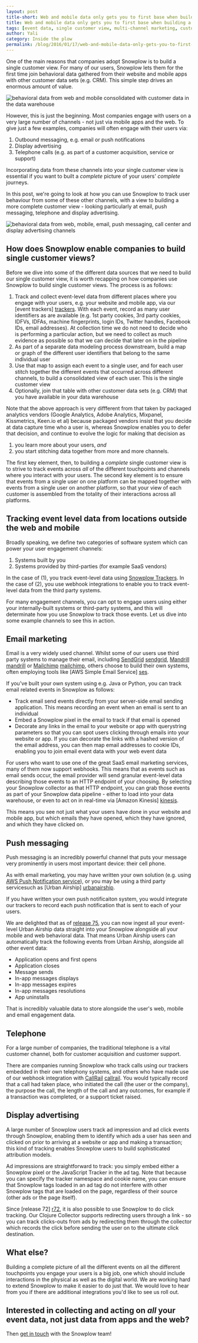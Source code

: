 ```yaml
---
layout: post
title-short: Web and mobile data only gets you to first base when building a single customer view
title: Web and mobile data only gets you to first base when building a single customer view
tags: [event data, single customer view, multi-channel marketing, customer journey mapping, optimizing customer journeys, email marketing, push messaging, display advertising, call center analytics]
author: Yali
category: Inside the plow
permalink: /blog/2016/01/17/web-and-mobile-data-only-gets-you-to-first-base-when-building-a-single-customer-view/
---
```


One of the main reasons that companies adopt Snowplow is to build a single customer view. For many of our users, Snowplow lets them for the first time join behavioral data gathered from their website and mobile apps with other customer data sets (e.g. CRM). This simple step drives an enormous amount of value.

![behavioral data from web and mobile consolidated with customer data in the data warehouse][diagram1]

However, this is just the beginning. Most companies engage with users on a very large number of channels - not just via mobile apps and the web. To give just a few examples, companies will often engage with their users via:

1. Outbound messaging, e.g. email or push notifications
2. Display advertising
3. Telephone calls (e.g. as part of a customer acquisition, service or support)

Incorporating data from these channels into your single customer view is essential if you want to built a *complete* picture of your users' *complete* journeys.

In this post, we're going to look at how you can use Snowplow to track user behaviour from some of these other channels, with a view to building a more complete customer view - looking particularly at email, push messaging, telephone and display advertising.

<!--more-->

![behavioral data from web, mobile, email, push messaging, call center and display advertising channels][diagram2]

## How does Snowplow enable companies to build single customer views?

Before we dive into some of the different data sources that we need to build our single customer view, it is worth recapping on how companies use Snowplow to build single customer views. The process is as follows:

1. Track and collect event-level data from different places where you engage with your users, e.g. your website and mobile app, via our [event trackers] [trackers]. With each event, record as many user identifiers as are available (e.g. 1st party cookies, 3rd party cookies, IDFVs, IDFAs, machine fingerprints, login IDs, Twitter handles, Facebook IDs, email addresses). At collection time we do not need to decide who is performing a particular action, but we need to collect as much evidence as possible so that we can decide that later on in the pipeline
2. As part of a separate data modeling process downstream, build a map or graph of the different user identifiers that belong to the same individual user
3. Use that map to assign each event to a single user, and for each user stitch together the different events that occurred across different channels, to build a consolidated view of each user. This is the single customer view
4. Optionally, join that table with other customer data sets (e.g. CRM) that you have available in your data warehouse

Note that the above approach is very diffferent from that taken by packaged analytics vendors (Google Analytics, Adobe Analytics, Mixpanel, Kissmetrics, Keen.io et al) because packaged vendors insist that you decide at data capture time who a user is, whereas Snowplow enables you to defer that decision, and continue to evolve the logic for making that decision as

1. you learn more about your users, *and*
2. you start stitching data together from more and more channels.

The first key element, then, to building a *complete* single customer view is to strive to track events across *all* of the different touchpoints and channels where you interact with your users. The second key element is to ensure that events from a single user on one platform can be mapped together with events from a single user on another platform, so that your view of each customer is assembled from the totality of their interactions across all platforms.

## Tracking event level data from locations outside the web and mobile

Broadly speaking, we define two categories of software system which can power your user engagement channels:

1. Systems built by you
2. Systems provided by third-parties (for example SaaS vendors)

In the case of (1), you track event-level data using [Snowplow Trackers][trackers]. In the case of (2), you use webhook integrations to enable you to track event-level data from the third party systems.

For many engagement channels, you can opt to engage users using either your internally-built systems or third-party systems, and this will determinate how you use Snowplow to track those events. Let us dive into some example channels to see this in action.

## Email marketing

Email is a very widely used channel. Whilst some of our users use third party systems to manage their email, including [SendGrid] [sendgrid], [Mandrill] [mandrill] or [Mailchimp] [mailchimp], others choose to build their own systems, often employing tools like [AWS Simple Email Service] [ses].

If you've built your own system using e.g. Java or Python, you can track email related events in Snowplow as follows:

* Track email send events directly from your server-side email sending application. This means recording an event when an email is sent to an individual
* Embed a Snowplow pixel in the email to track if that email is opened
* Decorate any links in the email to your website or app with querystring parameters so that you can spot users clicking through emails into your website or app. If you can decorate the links with a hashed version of the email address, you can then map email addresses to cookie IDs, enabling you to join email event data with your web event data

For users who want to use one of the great SaaS email marketing services, many of them now support webhooks. This means that as events such as email sends occur, the email provider will send granular event-level data describing those events to an HTTP endpoint of your choosing. By selecting your Snowplow collector as that HTTP endpoint, you can grab those events as part of your Snowplow data pipeline - either to load into your data warehouse, or even to act on in real-time via [Amazon Kinesis] [kinesis].

This means you see not just what your users have done in your website and mobile app, but which emails they have opened, which they have ignored, and which they have clicked on.

## Push messaging

Push messaging is an incredibly powerful channel that puts your message very prominently in users most important device: their cell phone.

As with email marketing, you may have written your own solution (e.g. using [AWS Push Notification service][sns]), or you may be using a third party servicesuch as [Urban Airship] [urbanairship].

If you have written your own push notificaiton system, you would integrate our trackers to record each push notification that is sent to each of your users.

We are delighted that as of [release 75][r75], you can now ingest all your event-level Urban Airship data straight into your Snowplow alongside all your mobile and web behavioral data. That means Urban Airship users can automatically track the following events from Urban Airship, alongside all other event data:

* Application opens and first opens
* Application closes
* Message sends
* In-app messages displays
* In-app messages expires
* In-app messages resolutions
* App uninstalls

That is incredibly valuable data to store alongside the user's web, mobile and email engagement data.

## Telephone

For a large number of companies, the traditional telephone is a vital customer channel, both for customer acquisition and customer support.

There are companies running Snowplow who track calls using our trackers embedded in their own telephony systems, and others who have made use of our webhook integration with [CallRail] [callrail]. You would typically record that a call had taken place, who initiated the call (the user or the company), the purpose the call, the length of the call and any outcomes, for example if a transaction was completed, or a support ticket raised.

## Display advertising

A large number of Snowplow users track ad impression and ad click events through Snowplow, enabling them to identify which ads a user has seen and clicked on prior to arriving at a website or app and making a transaction; this kind of tracking enables Snowplow users to build sophisticated attribution models.

Ad impressions are straightforward to track: you simply embed either a Snowplow pixel or the JavaScript Tracker in the ad tag. Note that because you can specify the tracker namespace and cookie name, you can ensure that Snowplow tags loaded in an ad tag do not interfere with other Snowplow tags that are loaded on the page, regardless of their source (other ads or the page itself).

Since [release 72] [r72], it is also possible to use Snowplow to do click tracking. Our Clojure Collector supports redirecting users through a link - so you can track clicks-outs from ads by redirecting them through the collector which records the click before sending the user on to the ultimate click destination.

## What else?

Building a complete picture of all the different events on all the different touchpoints you engage your users is a big job, one which should include interactions in the physical as well as the digital world. We are working hard to extend Snowplow to make it easier to do just that. We would love to hear from you if there are additional integrations you'd like to see us roll out.

## Interested in collecting and acting on *all* your event data, not just data from apps and the web?

Then [get in touch][contact] with the Snowplow team!

[diagram1]: /assets/img/blog/2016/01/single-customer-view-1-web-mobile-crm-datwarehouse.png
[diagram2]: /assets/img/blog/2016/01/single-customer-view-2-ad-server-email-support-forum-call-center.png
[trackers]: https://github.com/snowplow/?utf8=%E2%9C%93&query=tracker
[sendgrid]: https://sendgrid.com
[mandrill]: https://www.mandrill.com
[mailchimp]: http://mailchimp.com/
[ses]: https://aws.amazon.com/ses/
[kinesis]: https://aws.amazon.com/kinesis/
[sns]: https://aws.amazon.com/sns/
[urbanairship]: https://www.urbanairship.com/
[callrail]: http://www.callrail.com/
[r75]: /blog/2016/01/02/snowplow-r75-long-legged-buzzard-released/
[r72]: /blog/2015/10/15/snowplow-r72-great-spotted-kiwi-released/
[contact]: /contact/
